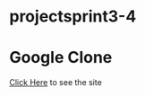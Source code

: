 # projectsprint3-4
# Google Clone
 [Click Here](https://github.com/yasincoker64/projectsprint3-4/settings/pages) to see the site
